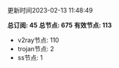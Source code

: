 更新时间2023-02-13 11:48:49

**总订阅: 45**
**总节点: 675**
**有效节点: 113**
- v2ray节点: 110
- trojan节点: 2
- ss节点: 1
